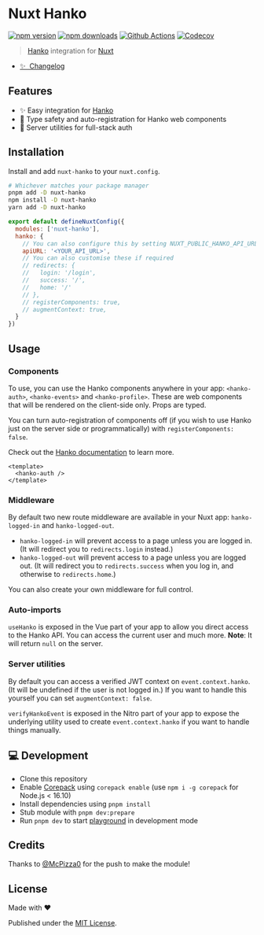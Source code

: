 # Nuxt Hanko

[![npm version][npm-version-src]][npm-version-href]
[![npm downloads][npm-downloads-src]][npm-downloads-href]
[![Github Actions][github-actions-src]][github-actions-href]
[![Codecov][codecov-src]][codecov-href]

> [Hanko](https://www.hanko.io/) integration for [Nuxt](https://nuxt.com)

- [✨ &nbsp;Changelog](https://github.com/danielroe/nuxt-hanko/blob/main/CHANGELOG.md)
<!-- - [▶️ &nbsp;Online playground](https://stackblitz.com/github/danielroe/nuxt-hanko/tree/main/playground) -->

## Features

- ✨ Easy integration for [Hanko](https://www.hanko.io/)
- 🧱 Type safety and auto-registration for Hanko web components
- 💪 Server utilities for full-stack auth

## Installation

Install and add `nuxt-hanko` to your `nuxt.config`.

```bash
# Whichever matches your package manager
pnpm add -D nuxt-hanko
npm install -D nuxt-hanko
yarn add -D nuxt-hanko
```

```js
export default defineNuxtConfig({
  modules: ['nuxt-hanko'],
  hanko: {
    // You can also configure this by setting NUXT_PUBLIC_HANKO_API_URL at runtime
    apiURL: '<YOUR_API_URL>',
    // You can also customise these if required
    // redirects: {
    //   login: '/login',
    //   success: '/',
    //   home: '/'
    // },
    // registerComponents: true,
    // augmentContext: true,
  }
})
```

## Usage

### Components

To use, you can use the Hanko components anywhere in your app: `<hanko-auth>`, `<hanko-events>` and `<hanko-profile>`. These are web components that will be rendered on the client-side only. Props are typed.

You can turn auto-registration of components off (if you wish to use Hanko just on the server side or programmatically) with `registerComponents: false`.

Check out the [Hanko documentation](https://docs.hanko.io/guides/vue) to learn more.

```vue
<template>
  <hanko-auth />
</template>
```

### Middleware

By default two new route middleware are available in your Nuxt app: `hanko-logged-in` and `hanko-logged-out`.

- `hanko-logged-in` will prevent access to a page unless you are logged in. (It will redirect you to `redirects.login` instead.)
- `hanko-logged-out` will prevent access to a page unless you are logged out. (It will redirect you to `redirects.success` when you log in, and otherwise to `redirects.home`.)

You can also create your own middleware for full control.

### Auto-imports

`useHanko` is exposed in the Vue part of your app to allow you direct access to the Hanko API. You can access the current user and much more. **Note**: It will return `null` on the server.

### Server utilities

By default you can access a verified JWT context on `event.context.hanko`. (It will be undefined if the user is not logged in.) If you want to handle this yourself you can set `augmentContext: false`.

`verifyHankoEvent` is exposed in the Nitro part of your app to expose the underlying utility used to create `event.context.hanko` if you want to handle things manually.

## 💻 Development

- Clone this repository
- Enable [Corepack](https://github.com/nodejs/corepack) using `corepack enable` (use `npm i -g corepack` for Node.js < 16.10)
- Install dependencies using `pnpm install`
- Stub module with `pnpm dev:prepare`
- Run `pnpm dev` to start [playground](./playground) in development mode

## Credits

Thanks to [@McPizza0](https://github.com/McPizza0) for the push to make the module!

## License

Made with ❤️

Published under the [MIT License](./LICENCE).

<!-- Badges -->

[npm-version-src]: https://img.shields.io/npm/v/nuxt-hanko?style=flat-square
[npm-version-href]: https://npmjs.com/package/nuxt-hanko
[npm-downloads-src]: https://img.shields.io/npm/dm/nuxt-hanko?style=flat-square
[npm-downloads-href]: https://npmjs.com/package/nuxt-hanko
[github-actions-src]: https://img.shields.io/github/actions/workflow/status/danielroe/nuxt-hanko/ci.yml?branch=main
[github-actions-href]: https://github.com/danielroe/nuxt-hanko/actions?query=workflow%3Aci
[codecov-src]: https://img.shields.io/codecov/c/gh/danielroe/nuxt-hanko/main?style=flat-square
[codecov-href]: https://codecov.io/gh/danielroe/nuxt-hanko
